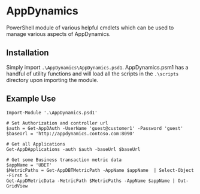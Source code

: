 # AppDynamics
PowerShell module of various helpful cmdlets which can be used to manage various aspects of AppDynamics.

## Installation
Simply import  `.\AppDynamics\AppDynamics.psd1`. AppDynamics.psm1 has a handful of utility functions and will load all the scripts in the `.\scripts` directory upon importing the module.

## Example Use
```
Import-Module '.\AppDynamics.psd1'

# Set Authorization and controller url
$auth = Get-AppDAuth -UserName 'guest@customer1' -Password 'guest'
$baseUrl = 'http://appdynamics.contoso.com:8090'

# Get all Applications
Get-AppDApplications -auth $auth -baseUrl $baseUrl

# Get some Business transaction metric data
$appName = 'UBET'
$MetricPaths = Get-AppDBTMetricPath -AppName $appName  | Select-Object -First 5
Get-AppDMetricData -MetricPath $MetricPaths -AppName $appName | Out-GridView
```
